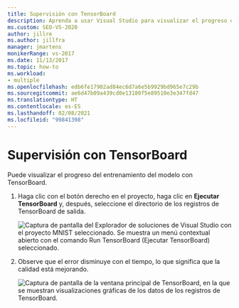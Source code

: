 ```yaml
---
title: Supervisión con TensorBoard
description: Aprenda a usar Visual Studio para visualizar el progreso del entrenamiento del modelo con TensorBoard.
ms.custom: SEO-VS-2020
author: jillre
ms.author: jillfra
manager: jmartens
monikerRange: vs-2017
ms.date: 11/13/2017
ms.topic: how-to
ms.workload:
- multiple
ms.openlocfilehash: edb6fe17902ad84ec6d7a6e5b9929bd965e7c29b
ms.sourcegitcommit: ae6d47b09a439cd0e13180f5e89510e3e347fd47
ms.translationtype: HT
ms.contentlocale: es-ES
ms.lasthandoff: 02/08/2021
ms.locfileid: "99841398"
---
```

# <a name="monitor-with-tensorboard"></a>Supervisión con TensorBoard

Puede visualizar el progreso del entrenamiento del modelo con TensorBoard.

1. Haga clic con el botón derecho en el proyecto, haga clic en **Ejecutar TensorBoard** y, después, seleccione el directorio de los registros de TensorBoard de salida.

    ![Captura de pantalla del Explorador de soluciones de Visual Studio con el proyecto MNIST seleccionado. Se muestra un menú contextual abierto con el comando Run TensorBoard (Ejecutar TensorBoard) seleccionado.](media/monitor-tensorboard/run-tensorboard.png)

2. Observe que el error disminuye con el tiempo, lo que significa que la calidad está mejorando.

    ![Captura de pantalla de la ventana principal de TensorBoard, en la que se muestran visualizaciones gráficas de los datos de los registros de TensorBoard.](media/monitor-tensorboard/tensorboard.png)
